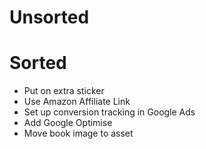 # Unsorted

# Sorted

- Put on extra sticker
- Use Amazon Affiliate Link
- Set up conversion tracking in Google Ads
- Add Google Optimise
- Move book image to asset
